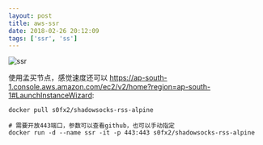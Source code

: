 ```yaml
---
layout: post
title: aws-ssr
date: 2018-02-26 20:12:09
tags: ['ssr', 'ss']
---
```


![ssr](https://blog.xlinyu.com/assets/images/2018-02-26/dear-2309801_1920.jpg)

使用孟买节点，感觉速度还可以 https://ap-south-1.console.aws.amazon.com/ec2/v2/home?region=ap-south-1#LaunchInstanceWizard:

<!--more-->

```
docker pull s0fx2/shadowsocks-rss-alpine

# 需要开放443端口，参数可以查看github，也可以手动指定
docker run -d --name ssr -it -p 443:443 s0fx2/shadowsocks-rss-alpine
```

